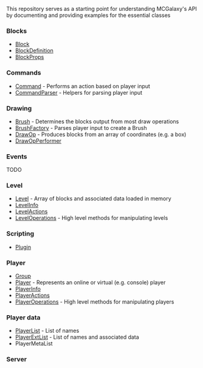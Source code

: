 This repository serves as a starting point for understanding MCGalaxy's API by documenting and providing examples for the essential classes

### Blocks
- [Block](/Block/Block.md)
- [BlockDefinition](/Block/BlockDefinition.md)
- [BlockProps](/Block/BlockProps.md)

### Commands
- [Command](/Scripting/Command.md) - Performs an action based on player input
- [CommandParser](/Scripting/CommandParser.md) - Helpers for parsing player input

### Drawing
- [Brush](/Drawing/Brush.md) - Determines the blocks output from most draw operations
- [BrushFactory](/Drawing/BrushFactory.md) - Parses player input to create a Brush
- [DrawOp](/Drawing/DrawOp.md) - Produces blocks from an array of coordinates (e.g. a box)
- [DrawOpPerformer](/Drawing/DrawOpPerformer.md)

### Events
TODO

### Level
- [Level](/Level/Level.md) - Array of blocks and associated data loaded in memory
- [LevelInfo](/Level/LevelInfo.md)
- [LevelActions](/Level/LevelActions.md)
- [LevelOperations](/Level/LevelOperations.md) - High level methods for manipulating levels

### Scripting
- [Plugin](/Scripting/Plugin.md)

### Player
- [Group](/Player/Group.md)
- [Player](/Player/Player.md) - Represents an online or virtual (e.g. console) player
- [PlayerInfo](/Player/PlayerInfo.md)
- [PlayerActions](/Player/PlayerActions.md)
- [PlayerOperations](/Player/PlayerOperations.md) - High level methods for manipulating players

### Player data
- [PlayerList](/Player/PlayerList.md) - List of names
- [PlayerExtList](/Player/PlayerExtList.md) - List of names and associated data
- PlayerMetaList

### Server
